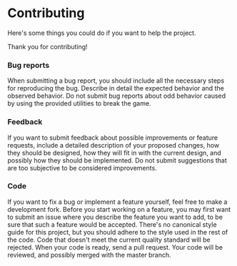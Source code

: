 # Contributing

Here's some things you could do if you want to help the project.

Thank you for contributing!

### Bug reports
When submitting a bug report, you should include all the necessary steps for
reproducing the bug. Describe in detail the expected behavior and the observed
behavior. Do not submit bug reports about odd behavior caused by using the
provided utilities to break the game.

### Feedback
If you want to submit feedback about possible improvements or feature requests,
include a detailed description of your proposed changes, how they should be
designed, how they will fit in with the current design, and possibly how they
should be implemented. Do not submit suggestions that are too subjective to be
considered improvements.

### Code
If you want to fix a bug or implement a feature yourself, feel free to make a
development fork. Before you start working on a feature, you may first want to
submit an issue where you describe the feature you want to add, to be sure that
such a feature would be accepted. There's no canonical style guide for this
project, but you should adhere to the style used in the rest of the code. Code
that doesn't meet the current quality standard will be rejected. When your code
is ready, send a pull request. Your code will be reviewed, and possibly merged
with the master branch.
